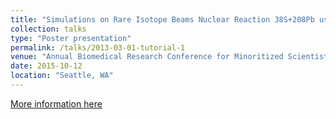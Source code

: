 ```yaml
---
title: "Simulations on Rare Isotope Beams Nuclear Reaction 38S+208Pb using Time Dependent Hartree Fock theory."
collection: talks
type: "Poster presentation"
permalink: /talks/2013-03-01-tutorial-1
venue: "Annual Biomedical Research Conference for Minoritized Scientists"
date: 2015-10-12
location: "Seattle, WA"
---
```


[More information here](https://docs.google.com/presentation/d/1dZinqOCohDbow8fhD5AKrm2PtHWXOARtquHSoWV2lKM/edit?usp=sharing)
